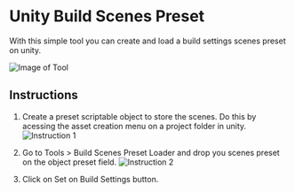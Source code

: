 # Unity Build Scenes Preset

With this simple tool you can create and load a build settings scenes preset on unity.

![Image of Tool](https://i.imgur.com/zg1ZqrN.png)



## Instructions
1. Create a preset scriptable object to store the scenes. Do this by acessing the asset creation menu on a project folder in unity.
![Instruction 1](https://i.imgur.com/D4qbFcL.png)

2. Go to Tools > Build Scenes Preset Loader and drop you scenes preset on the object preset field.
![Instruction 2](https://i.imgur.com/2mXaVB9.png)

3. Click on Set on Build Settings button.
